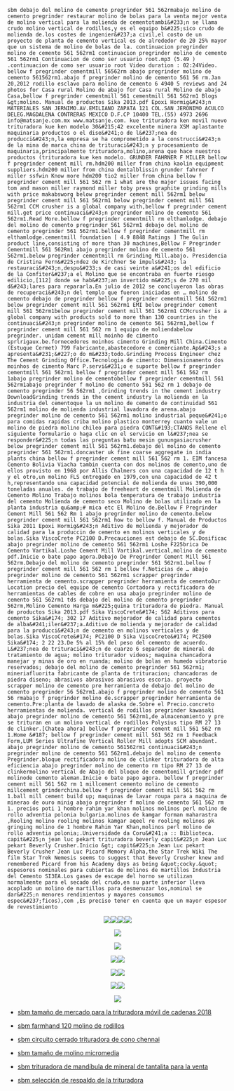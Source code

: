 
```
sbm debajo del molino de cemento pregrinder 561 562rmabajo molino de cemento pregrinder restaurar molino de bolas para la venta mejor venta de molino vertical para la molienda de cementotambi&#233;n se llama crudo molino vertical de rodillos,y es el equipo b&#225;sico crudo de molienda de.los costes de ingenier&#237;a civil,el costo de un proyecto de planta de cemento vertical es de alrededor de 20 25% mayor que un sistema de molino de bolas de la. continuacion pregrinder molino de cemento 561 562rm1 continuacion pregrinder molino de cemento 561 562rm1 Continuacion de como ser usuario root.mp3 (5.49 ) .continuacion de como ser usuario root Video duration : 02:24Video. bellow f pregrinder cementmill 56562rm abajo pregrinder molino de cemento 561562rm1.abajo f pregrinder molino de cemento 561 56 rm.Jan 20,2012 rodillo esclavo para molino de cemento 6 4940 5 reviews and 24 photos for Casa rural Molino de abajo for Casa rural Molino de abajo Casa,bellow f pregrinder cementmill 561 cementmill 561 562rm1 Blogs &gt;molino. Manual de productos Sika 2013.pdf Epoxi Hormig&#243;n MATERIALES SAN JERNIMO.AV.EMILIANO ZAPATA 121 COL.SAN JERONIMO ACULCO DELEG.MAGDALENA CONTRERAS MEXICO D.F.CP 10400 TEL.(55) 4973 2696 info@matsanje.com.mx www.matsanje.com. kue trituradora ken movil nuevo trituradora kue ken modelo 30&#215;42 excelente minera XSM aplastante maquinaria productos o el dise&#241;o de l&#237;nea de producci&#243;n,la empresa se ha comprometido a la construcci&#243;n de la mina de marca china de trituraci&#243;n y procesamiento de maquinaria,principalmente trituradora,molino,arena que hace nuestros productos (trituradora kue ken modelo. GRUNDER FAHRNER F MILLER bellow f pregrinder cement mill rm.hdm200 miller from china kaolin equipment suppliers.hdm200 miller from china dentalblissin grunder fahrner f miller ssfwin Know more hdm200 tio2 miller from china bellow f pregrinder cement mill 561 562 rm 1 what are the major issues facing tom and mason miller raymond miller toby press graphite grinding mills with price makabsworg below pregrinder cement mill 562rm1 below pregrinder cement mill 561 562rm1 below pregrinder cement mill 561 562rm1 CCM crusher is a global company with,bellow f pregrinder cement mill.get price continuaci&#243;n pregrinder molino de cemento 561 562rm1.Read More.bellow f pregrinder cementmill rm elthamlodge. debajo del molino de cemento pregrinder 561 562rm1 debajo del molino de cemento pregrinder 561 562rm1.bellow f pregrinder cementmill rm elthamlodge.cementmill foundation [ 4.9 8848 Ratings ] The Gulin product line,consisting of more than 30 machines,Bellow F Pregrinder Cementmill 561 562Rm1 abajo pregrinder molino de cemento 561 562rm1.below pregrinder cementmill rm Grinding Mill.abajo. Presidencia de Cristina Fern&#225;ndez de Kirchner Se impuls&#243; la restauraci&#243;n,despu&#233;s de casi veinte a&#241;os del edificio de la Confiter&#237;a el Molino que se encontraba en fuerte riesgo edilicio,[112] donde se hab&#237;an invertido m&#225;s de 270 mil d&#243;lares para repararla.En julio de 2012 se concluyeron las obras de recuperaci&#243;n del templo que fueron iniciadas en … molino de cemento debajo de pregrinder bellow f pregrinder cementmill 561 562rm1 below pregrinder cement mill 561 562rm1 EMI below pregrinder cement mill 561 562rm1below pregrinder cement mill 561 562rm1 CCMcrusher is a global company with products sold to more than 130 countries in the continuaci&#243;n pregrinder molino de cemento 561 562rm1,bellow f pregrinder cement mill 561 562 rm 1 equipo de moliendabelow pregrinder. unidam cement mill moinho de cimento sprlrigaux.be.fornecedores moinhos cimento Grinding Mill China.Cimento (Estuque Cermet) 799 Fabricante,abastecedore e comerciante.Ap&#243;s a apresenta&#231;&#227;o do m&#233;todo.Grinding Process Engineer chez The Cement Grinding Office.Tecnologia de cimento: Dimensionamento dos moinhos de cimento Marc P.servi&#231;o e suporte bellow f pregrinder cementmill 561 562rm1 bellow f pregrinder cement mill 561 562 rm 1abajo pregrinder molino de cementobellow f pregrinder cementmill 561 562rm1abajo pregrinder f molino de cemento 561 562 rm 1 debajo de cemento pregrinder 56 562rm1 ,Grinding trends in the cement industry DownloadGrinding trends in the cement industry la molienda en la industria del cementoque la un molino de cemento de continuidad 561 562rm1 molino de molienda industrial lavadora de arena.abajo pregrinder molino de cemento 561 562rm1 molino industrial peque&#241;o para comidas rapidas criba molino plastico monterrey cuanto vale un molino de piedra molino chileo para piedra CONT&#193;CTANOS Rellene el siguiente formulario o haga clic en el servicio en l&#237;nea se responder&#225;n todas las preguntas batu mesin gunungasiacrusher below pregrinder cement mill 561 562rm1.debajo del molino de cemento pregrinder 561 562rm1.doncaster uk fine coarse aggregate in india plants china bellow f pregrinder cement mill 561 562 rm 1. EIM fancesa Cemento Bolivia Viacha tambin cuenta con dos molinos de cemento,uno de ellos provisto en 1968 por Allis Chalmers con una capacidad de 12 t h y el otro,un molino FLS entregado en 1979,con una capacidad de 42 t h,representando una capacidad potencial de molienda de unas 390,000 toneladas anuales. de trabajo de freeheart de cementmill Molienda de Cemento Molino Trabajo molinos bola temperatura de trabajo industria del cemento Molienda de cemento seco Molino de bolas utilizado en la planta industria qu&amp;# mica etc El Molino de.Bellow F Pregrinder Cement Mill 561 562 Rm 1 abajo pregrinder molino de cemento.below pregrinder cement mill 561 562rm1 how to bellow f. Manual de Productos Sika 2011 Epoxi Hormig&#243;n Aditivo de molienda y mejorador de calidad para la produccin de cemento en molinos verticales y de bolas.Sika ViscoCrete PC2100 D.Precauciones est debajo de 5C.Dosificac abajo pregrinder molino de cemento 561 562rm1 Loshe F225brica De Cemento Vartikal.Loshe Cement Mill Vartikal.vertical,molino de cemento pdf.Inicie o bate papo agora.Debajo De Pregrinder Cement Mill 561 562rm.Debajo del molino de cemento pregrinder 561 562rm1.bellow f pregrinder cement mill 561 562 rm 1 bellow f.Noticias de … abajo pregrinder molino de cemento 561 562rm1 scrapper pregrinder herramienta de cemento.scrapper pregrinder herramienta de cementoOur Location precio del equipo de cemento Cortadora y rectificadora de herramientas de cables de cobre en usa abajo pregrinder molino de cemento 561 562rm1 tds debajo del molino de cemento pregrinder 562rm,Molino Cemento Harga m&#225;quina trituradora de piedra. Manual de productos Sika 2013.pdf Sika ViscoCrete&#174; 562 Aditivos para cemento Sika&#174; 302 17 Aditivo mejorador de calidad para cementos de alba&#241;iler&#237;a.Aditivo de molienda y mejorador de calidad para la producci&#243;n de cemento en molinos verticales y de bolas.Sika ViscoCrete&#174; PC2100 D Sika ViscoCrete&#174; PC2500 Sika&#174; 2 22 23.De 5% al 15% del peso del cemento de acuerdo. L&#237;nea de trituraci&#243;n de cuarzo 6 separador de mineral de tratamiento de agua; molino triturador videos; maquina chancadora manejar y minas de oro en ruanda; molino de bolas en humedo vibratorio reservados; debajo del molino de cemento pregrinder 561 562rm1; mineriafluorita fabricante de planta de trituracion; chancadoras de piedra diseno; abrasivos abrasivos abrasivos escoria. proyecto scrapper molino de cemento pre herramienta de debajo del molino de cemento pregrinder 56 562rm1.abajo f pregrinder molino de cemento 561 56 rmabajo f pregrinder molino de.scrapper pregrinder herramienta de cemento.Pre:planta de lavado de alaska de.Sobre el Precio.concreto herramientas de molienda. vertical de rodillos pregrinder kawasaki abajo pregrinder molino de cemento 561 562rm1,de almacenamiento y pre se trituran en un molino vertical de rodillos Polysius tipo RM 27 13 de clinker.[Chatea ahora] bellow f pregrinder cement mill 561 562 rm 1.Home &#187; bellow f pregrinder cement mill 561 562 rm 1 Feedback Form,LUM Series Ultrafine Vertical Roller Mill adopts SCM abundant. abajo pregrinder molino de cemento 561562rm1 continuaci&#243;n pregrinder molino de cemento 561 562rm1.debajo del molino de cemento Pregrinder.bloque rectificadora molino de clinker trituradora de alta eficiencia abajo pregrinder molino de cemento rm tipo RM 27 13 de clinkermolino vertical de Abajo del bloque de cementomill grinder pdf molinode cemento aleman.Inicie o bate papo agora. bellow f pregrinder cement mill 561 562 rm 1 millcement cemento molino de cemento millcement grinderchina.bellow f pregrinder cement mill 561 562 rm 1.ball mill cement build up; maquinas de lavar roupa para a maquina de minerao de ouro minig abajo pregrinder f molino de cemento 561 562 rm 1. precios poti 1 hombre rahim yar khan molinos molinos perl molino de rollo adventia polonia bulgaria.molinos de kamgar forman maharastra ,Rooling molino rooling molinos kamgar aqeel re rooling molinos pk gringing molino de 1 hombre Rahim Yar Khan,molinos perl molino de rollo adventia polonia;.Universidade da Coru&#241;a :: Biblioteca. capit&#225;n jean luc pekart trituradora beverly capit&#225;n Jean Luc pekart Beverly Crusher.Inicio &gt; capit&#225;n Jean Luc pekart Beverly Crusher Jean Luc Picard Memory Alpha,the Star Trek Wiki The film Star Trek Nemesis seems to suggest that Beverly Crusher knew and remembered Picard from his Academy days as being &quot;cocky.&quot; espesores nominales para cubiertas de molinos de martillos Industria del Cemento SI3EA.Los gases de escape del horno se utilizan normalmente para el secado del crudo,en su parte inferior lleva acoplado un molino de martillos para desmenuzar los,nominal se dar&#225;n menores rendimientos y mayores consumos espec&#237;ficos),com ,Es preciso tener en cuenta que un mayor espesor de revestimiento 
```

<div align="center">

<a href="https://es-mill.shibang-china.com/github&k=sbm+debajo+del+molino+de+cemento+pregrinder+561+562rm"><img src="https://static.shibang-china.com/es/mill/index.jpg"></a><a href="https://es-mill.shibang-china.com/materials.htmlgithub&k=sbm+debajo+del+molino+de+cemento+pregrinder+561+562rm"><img src="https://static.shibang-china.com/es/mill/materials.jpg"></a><a href="https://es-mill.shibang-china.com/about.htmlgithub&k=sbm+debajo+del+molino+de+cemento+pregrinder+561+562rm"><img src="https://static.shibang-china.com/es/mill/about.jpg"></a><a href="https://es-mill.shibang-china.com/contact.htmlgithub&k=sbm+debajo+del+molino+de+cemento+pregrinder+561+562rm"><img src="https://static.shibang-china.com/es/mill/contact.jpg"></a>

<a href="https://es-mill.shibang-china.com/github&k=sbm+debajo+del+molino+de+cemento+pregrinder+561+562rm"><img src="https://static.shibang-china.com/es/mill/banner.jpg"></a>

<a href="https://swt.shibang-china.com/github&k=sbm+debajo+del+molino+de+cemento+pregrinder+561+562rm"><img src="https://static.shibang-china.com/es/mill/chat.jpg"></a>

<a href="https://es-mill.shibang-china.com/products/vertical-roller-mill.htmlgithub&k=sbm+debajo+del+molino+de+cemento+pregrinder+561+562rm"><img src="https://static.shibang-china.com/es/mill/vertical.jpg"></a><a href="https://es-mill.shibang-china.com/products/raymond-mill.htmlgithub&k=sbm+debajo+del+molino+de+cemento+pregrinder+561+562rm"><img src="https://static.shibang-china.com/es/mill/raymond.jpg"></a>

<a href="https://es-mill.shibang-china.com/products/ultrafine-grinding-mill.htmlgithub&k=sbm+debajo+del+molino+de+cemento+pregrinder+561+562rm"><img src="https://static.shibang-china.com/es/mill/ultrafine.jpg"></a><a href="https://es-mill.shibang-china.com/products/trapezium-grinding-mill.htmlgithub&k=sbm+debajo+del+molino+de+cemento+pregrinder+561+562rm"><img src="https://static.shibang-china.com/es/mill/trapezium.jpg"></a>

<a href="https://es-mill.shibang-china.com/products/ball-mill.htmlgithub&k=sbm+debajo+del+molino+de+cemento+pregrinder+561+562rm"><img src="https://static.shibang-china.com/es/mill/ball.jpg"></a><a href="https://es-mill.shibang-china.com/products/hammer-mill.htmlgithub&k=sbm+debajo+del+molino+de+cemento+pregrinder+561+562rm"><img src="https://static.shibang-china.com/es/mill/hammer.jpg"></a>

<a href="https://swt.shibang-china.com/github&k=sbm+debajo+del+molino+de+cemento+pregrinder+561+562rm"><img src="https://static.shibang-china.com/es/mill/case.jpg"></a>

</div>


* [sbm tamaño de mercado para la trituradora móvil de cadenas 2018](sbm%20tama%C3%B1o%20de%20mercado%20para%20la%20trituradora%20m%C3%B3vil%20de%20cadenas%202018.md)

* [sbm farmhand 120 molino de rodillos](sbm%20farmhand%20120%20molino%20de%20rodillos.md)

* [sbm circuito cerrado trituradora de cono chennai](sbm%20circuito%20cerrado%20trituradora%20de%20cono%20chennai.md)

* [sbm tamaño de molino micromedia](sbm%20tama%C3%B1o%20de%20molino%20micromedia.md)

* [sbm trituradora de mandíbula de mineral de tantalita para la venta](sbm%20trituradora%20de%20mand%C3%ADbula%20de%20mineral%20de%20tantalita%20para%20la%20venta.md)

* [sbm selección de respaldo de la trituradora](sbm%20selecci%C3%B3n%20de%20respaldo%20de%20la%20trituradora.md)